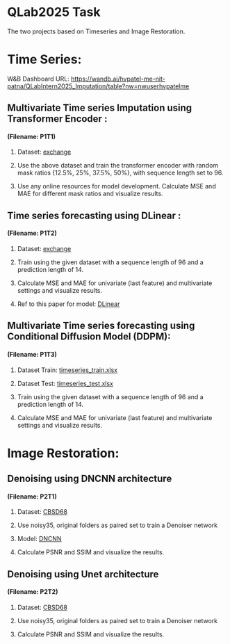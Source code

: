 
# QLab2025 Task

The two projects based on Timeseries and Image Restoration.

# Time Series: 

W&B Dashboard URL: https://wandb.ai/hvpatel-me-nit-patna/QLabIntern2025_Imputation/table?nw=nwuserhvpatelme

## Multivariate Time series Imputation using Transformer Encoder : 
#### (Filename: P1T1) 



1. Dataset: [exchange](https://drive.google.com/file/d/1EBLfP2Dx2K7LsSZybX4JJes-wEcTJbz-/view?usp=drive_link.) 

2. Use the above dataset and train the transformer encoder with random mask ratios {12.5%, 25%, 37.5%, 50%}, with sequence length set to 96. 

3. Use any online resources for model development. Calculate MSE and MAE for different mask ratios and visualize results. 

 

## Time series forecasting using DLinear : 
#### (Filename: P1T2)

1. Dataset: [exchange](https://drive.google.com/file/d/1EBLfP2Dx2K7LsSZybX4JJes-wEcTJbz-/view?usp=drive_link.) 

2. Train using the given dataset with a sequence length of 96 and a prediction length of 14. 

3. Calculate MSE and MAE for univariate (last feature) and multivariate settings and visualize results. 

4. Ref to this paper for model:  [DLinear](https://arxiv.org/abs/2205.13504) 

 

## Multivariate Time series forecasting using Conditional Diffusion Model (DDPM): 
#### (Filename: P1T3)

 1. Dataset Train: [timeseries_train.xlsx](https://indianinstituteofscience-my.sharepoint.com/:x:/g/personal/mothishg_iisc_ac_in/EWznM8dvt8hMgMg_plv4sUIBuFItAeCg25xugbQpm-eiMQ?e=ZlFqop)

 2. Dataset Test: [timeseries_test.xlsx](https://indianinstituteofscience-my.sharepoint.com/:x:/g/personal/mothishg_iisc_ac_in/EVsoPcgyHXdHoSx4a_A_OxsBzxhAqGHQM4aZ7w0nmOU84Q?e=R7SXab) 

 3. Train using the given dataset with a sequence length of 96 and a prediction length of 14. 

 4. Calculate MSE and MAE for univariate (last feature) and multivariate settings and visualize results. 

 

# Image Restoration: 

## Denoising using DNCNN architecture 
#### (Filename: P2T1)

1. Dataset: [CBSD68](https://github.com/clausmichele/CBSD68-dataset.git) 

2. Use noisy35, original folders as paired set to train a Denoiser network 

3. Model: [DNCNN](https://arxiv.org/abs/1608.03981) 

4. Calculate PSNR and SSIM and visualize the results. 

 
## Denoising using Unet architecture 
#### (Filename: P2T2)

1. Dataset: [CBSD68](https://github.com/clausmichele/CBSD68-dataset.git) 

2. Use noisy35, original folders as paired set to train a Denoiser network 

3. Calculate PSNR and SSIM and visualize the results. 

 

 

 

 
